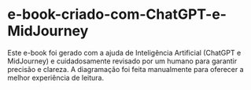 # e-book-criado-com-ChatGPT-e-MidJourney
Este e-book foi gerado com a ajuda de Inteligência Artificial (ChatGPT e MidJourney) e cuidadosamente revisado por um humano para garantir precisão e clareza. A diagramação foi feita manualmente para oferecer a melhor experiência de leitura.
